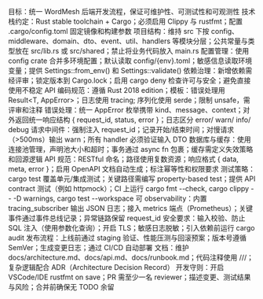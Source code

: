 目标：统一 WordMesh 后端开发流程，保证可维护性、可测试性和可观测性
技术栈约定：Rust stable toolchain + Cargo；必须启用 Clippy 与 rustfmt；配置 .cargo/config.toml 固定镜像和构建参数
项目结构：维持 src 下按 config、middleware、domain、dto、event、util、handlers 等模块分层；公共常量与类型放在 src/lib.rs 或 src/shared；禁止将业务代码放入 main.rs
配置管理：使用 config crate 合并多环境配置；默认读取 config/{env}.toml；敏感信息读取环境变量；提供 Settings::from_env() 和 Settings::validate()
依赖治理：新增依赖需经评审；锁定版本到 Cargo.lock；启用 cargo deny 检查许可与安全；避免直接使用不稳定 API
编码规范：遵循 Rust 2018 edition；模板：错误处理用 Result<T, AppError>；日志使用 tracing; 序列化使用 serde；限制 unsafe，需评审和注释
错误处理：统一 AppError 枚举携带 kind、message、context；对外返回统一响应结构 { request_id, status, error }；日志区分 error/ warn/ info/ debug
请求中间件：强制注入 request_id；记录开始/结束时间；对慢请求（>500ms）输出 warn；所有 handler 必须验证输入 DTO
数据库与缓存：使用连接池管理，声明池大小和超时；事务通过 async fn 包裹；缓存需定义失效策略和回源逻辑
API 规范：RESTful 命名；路径使用复数资源；响应格式 { data, meta, error }；启用 OpenAPI 文档自动生成；标注幂等性和权限要求
测试策略：cargo test 覆盖单元/集成测试；关键路径需编写 property-based test；提供 API contract 测试（例如 httpmock）；CI 上运行 cargo fmt --check, cargo clippy -- -D warnings, cargo test --workspace
可 observability：内置 tracing_subscriber 输出 JSON 日志；接入 metrics 端点（Prometheus）；关键事件通过事件总线记录；异常链路保留 request_id
安全要求：输入校验、防止 SQL 注入（使用参数化查询）；开启 TLS；敏感日志脱敏；引入依赖前运行 cargo audit
发布流程：上线前通过 staging 验证、性能压测与回滚预案；版本号遵循 SemVer；生成变更日志；通过 CI/CD 自动部署
文档：维护 docs/architecture.md、docs/api.md、docs/runbook.md；代码注释使用 ///；复杂逻辑配合 ADR（Architecture Decision Record）
开发守则：开启 VSCode/IDE rustfmt on save；PR 需至少一名 reviewer；描述变更、测试结果与风险；合并前确保无 TODO 余留
